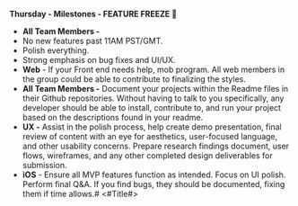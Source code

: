 **Thursday - Milestones - FEATURE FREEZE 🥶**

- **All Team Members -**
- No new features past 11AM PST/GMT.
- Polish everything.
- Strong emphasis on bug fixes and UI/UX.
- **Web** - If your Front end needs help, mob program. All web members in the group could be able to contribute to finalizing the styles.
- **All Team Members -** Document your projects within the Readme files in their Github repositories. Without having to talk to you specifically, any developer should be able to install, contribute to, and run your project based on the descriptions found in your readme.
- **UX -** Assist in the polish process, help create demo presentation, final review of content with an eye for aesthetics, user-focused language, and other usability concerns. Prepare research findings document, user flows, wireframes, and any other completed design deliverables for submission.
- **iOS** - Ensure all MVP features function as intended. Focus on UI polish. Perform final Q&A. If you find bugs, they should be documented, fixing them if time allows.#  <#Title#>

